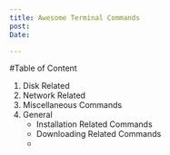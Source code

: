 ```yaml
---
title: Awesome Terminal Commands
post: 
Date: 

---
```


#Table of Content

1. Disk Related
2. Network Related
3. Miscellaneous Commands
4. General
    * Installation Related Commands
    * Downloading Related Commands
    * 

